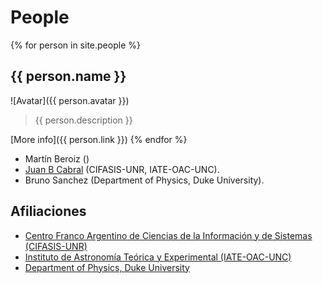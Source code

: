 
# People

{% for person in site.people %}
## {{ person.name }}
![Avatar]({{ person.avatar }})

> {{ person.description }}

[More info]({{ person.link }})
{% endfor %}

-   Martín Beroiz ()
-   [Juan B Cabral](https://jbcabral.org) (CIFASIS-UNR, IATE-OAC-UNC).
-   Bruno Sanchez (Department of Physics, Duke University).


## Afiliaciones

-   [Centro Franco Argentino de Ciencias de la Información y de Sistemas (CIFASIS-UNR)](https://www.cifasis-conicet.gov.ar/)
-   [Instituto de Astronomía Teórica y Experimental (IATE-OAC-UNC)](http://iate.oac.uncor.edu/)
-   [Department of Physics, Duke University](https://phy.duke.edu/)
